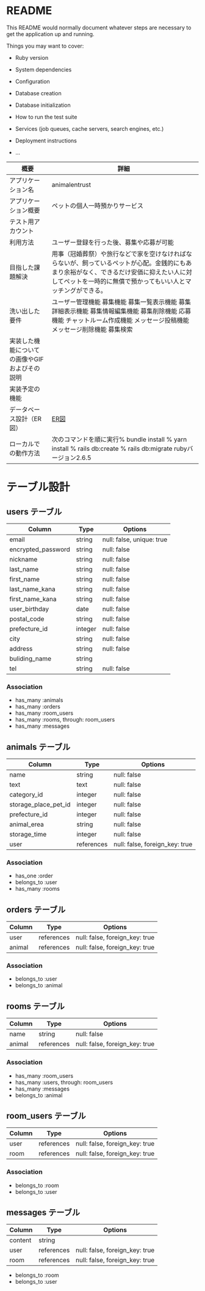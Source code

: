 # README

This README would normally document whatever steps are necessary to get the
application up and running.

Things you may want to cover:

* Ruby version

* System dependencies

* Configuration

* Database creation

* Database initialization

* How to run the test suite

* Services (job queues, cache servers, search engines, etc.)

* Deployment instructions

* ...

| 概要                                            | 詳細                     |
| ----------------------------------------------- | ------------------------ |
| アプリケーション名                              | animalentrust |
| アプリケーション概要                            | ペットの個人一時預かりサービス| 
| テスト用アカウント	                            |  |
| 利用方法        	                              | ユーザー登録を行った後、募集や応募が可能|
| 目指した課題解決	                              | 用事（冠婚葬祭）や旅行などで家を空けなければならないが、飼っているペットが心配。金銭的にもあまり余裕がなく、できるだけ安価に抑えたい人に対してペットを一時的に無償で預かってもいい人とマッチングができる。|
| 洗い出した要件                               	  | ユーザー管理機能  募集機能  募集一覧表示機能  募集詳細表示機能  募集情報編集機能  募集削除機能  応募機能  チャットルーム作成機能  メッセージ投稿機能  メッセージ削除機能  募集検索|
| 実装した機能についての画像やGIFおよびその説明	  |  |
| 実装予定の機能	                                |  |
| データベース設計（ER図）	                      |[ER図](https://gyazo.com/f7d551ef30b2a6a59b95ece1ae061405)|
| ローカルでの動作方法	                          | 次のコマンドを順に実行% bundle install  % yarn install  % rails db:create  % rails db:migrate  rubyバージョン2.6.5  |


# テーブル設計

## users テーブル

| Column             | Type       | Options                        |
| ------------------ | ---------- | ------------------------------ |
| email              | string     | null: false, unique: true      |
| encrypted_password | string     | null: false                    |
| nickname           | string     | null: false                    |
| last_name          | string     | null: false                    |
| first_name         | string     | null: false                    |
| last_name_kana     | string     | null: false                    |
| first_name_kana    | string     | null: false                    |
| user_birthday      | date       | null: false                    |
| postal_code        | string     | null: false                    |
| prefecture_id      | integer    | null: false                    |
| city               | string     | null: false                    |
| address            | string     | null: false                    |
| buliding_name      | string     |                                |
| tel                | string     | null: false                    |

### Association
- has_many :animals
- has_many :orders
- has_many :room_users
- has_many :rooms, through: room_users
- has_many :messages


## animals テーブル

| Column               | Type       | Options                        |
| -------------------- | -----------| ------------------------------ |
| name                 | string     | null: false                    |
| text                 | text       | null: false                    |
| category_id          | integer    | null: false                    |
| storage_place_pet_id | integer    | null: false                    |
| prefecture_id        | integer    | null: false                    |
| animal_erea          | string     | null: false                    |
| storage_time         | integer    | null: false                    |
| user                 | references | null: false, foreign_key: true |

### Association
- has_one :order
- belongs_to :user
- has_many :rooms

## orders テーブル

| Column    | Type       | Options                        |
| --------- | ---------- | ------------------------------ |
| user      | references | null: false, foreign_key: true |
| animal    | references | null: false, foreign_key: true |

### Association
- belongs_to :user
- belongs_to :animal

## rooms テーブル

| Column   | Type       | Options                        |
| -------- | ------     | ------------------------------ |
| name     | string     | null: false                    |
| animal   | references | null: false, foreign_key: true |

### Association
- has_many :room_users
- has_many :users, through: room_users
- has_many :messages
- belongs_to :animal

## room_users テーブル

| Column   | Type       | Options                        |
| -------- | ---------- | ------------------------------ |
| user     | references | null: false, foreign_key: true |
| room     | references | null: false, foreign_key: true |

### Association
- belongs_to :room
- belongs_to :user

## messages テーブル

| Column  | Type       | Options                        |
| ------- | ---------- | ------------------------------ |
| content | string     |                                |
| user    | references | null: false, foreign_key: true |
| room    | references | null: false, foreign_key: true |

- belongs_to :room
- belongs_to :user